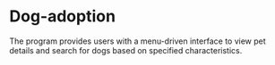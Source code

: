 # Dog-adoption
The program provides users with a menu-driven interface to view pet details and search for dogs based on specified characteristics.
